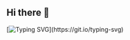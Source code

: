 ## Hi there 👋

<!--
**Kyeongin-Seon/Kyeongin-Seon** is a ✨ _special_ ✨ repository because its `README.md` (this file) appears on your GitHub profile.
- wt
-->
[![Typing SVG](https://readme-typing-svg.demolab.com/?lines=I'm+not+a+drug+addct;)](https://git.io/typing-svg)
